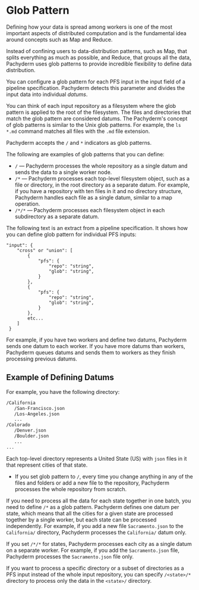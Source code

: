 # Glob Pattern

Defining how your data is spread among workers is one of
the most important aspects of distributed computation and is
the fundamental idea around concepts such as Map and Reduce.

Instead of confining users to data-distribution patterns,
such as Map, that splits everything as much as possible, and
Reduce, that groups all the data, Pachyderm
uses glob patterns to provide incredible flexibility to
define data distribution.

You can configure a glob pattern for each PFS input in
the input field of a pipeline specification. Pachyderm detects
this parameter and divides the input data into
individual *datums*.

You can think of each input repository as a filesystem where
the glob pattern is applied to the root of the
filesystem. The files and directories that match the
glob pattern are considered datums. The Pachyderm's
concept of glob patterns is similar to the Unix glob patterns.
For example, the `ls *.md` command matches all files with the
`.md` file extension.

Pachyderm accepts the `/` and `*` indicators as
glob patterns.

The following are examples of glob patterns that you can define:

* `/` — Pachyderm processes the whole repository as a
  single datum and sends the data to a single worker node.
* `/*` — Pachyderm processes each top-level filesystem
  object, such as a file or directory, in
  the root directory as a separate datum. For example,
  if you have a repository with ten files in it and no
  directory structure, Pachyderm handles each file as a
  single datum, similar to a map operation.
* `/*/*` — Pachyderm processes each filesystem object
  in each subdirectory as a separate datum.

<!-- Add the ohmyglob examples here-->

The following text is an extract from a pipeline specification.
It shows how you can define glob pattern for individual PFS
inputs:

```
"input": {
    "cross" or "union": [
        {
            "pfs": {
                "repo": "string",
                "glob": "string",
            }
        },
        {
            "pfs": {
                "repo": "string",
                "glob": "string",
            }
        },
        etc...
    ]
 }
 ```

For example, if you have two workers and define two datums,
Pachyderm sends one datum to each worker. If you have more
datums than workers, Pachyderm queues datums and sends
them to workers as they finish processing previous datums.

## Example of Defining Datums

For example, you have the following directory:

```bash
/California
   /San-Francisco.json
   /Los-Angeles.json
   ...
/Colorado
   /Denver.json
   /Boulder.json
   ...
...
```

Each top-level directory represents a United State (US) with
`json` files in it that represent cities of that state.

* If you set glob pattern to `/`, every time
you change anything in any of the
files and folders or add a new file to the
repository, Pachyderm processes the whole
repository from scratch.

If you need to process all the data for each state together in one
batch, you need to define `/*` as a glob pattern. Pachyderm
defines one datum per state, which means that all the cities for
a given state are processed together by a single worker, but each
state can be processed independently. For example, if you add a new file
`Sacramento.json` to the `California/` directory, Pachyderm
processes the `California/` datum only.

If you set `/*/*` for states, Pachyderm processes each city as a single
datum on a separate worker. For example, if you add
the `Sacramento.json` file, Pachyderm processes the
`Sacramento.json` file only.

If you want to process a specific directory or a subset of directories
as a PFS input instead of the whole input repository,
you can specify `/<state>/*` directory to process only the data in the
`<state>/` directory.

